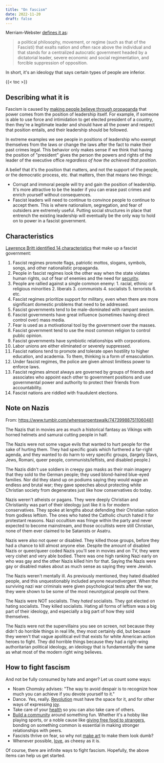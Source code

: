 ```yaml
---
title: "On fascism"
date: 2022-11-20
draft: false
---
```


Merriam-Webster [defines it as](https://www.merriam-webster.com/dictionary/fascism):
> a political philosophy, movement, or regime
> (such as that of the Fascisti)
> that exalts nation and often race above the individual
> and that stands for a centralized autocratic government
> headed by a dictatorial leader,
> severe economic and social regimentation,
> and forcible suppression of opposition.

In short, it's an ideology that says certain types of people are
inferior.

{{< toc >}}

## Describing what it is

Fascism is caused by [making people believe through propaganda](/consent)
that power comes from the position of
leadership itself. For example, if someone is able to use force and
intimidation to get elected president of a country, then they're a
legitimate leader and should have all the power and respect that
position entails, and their leadership should be followed.

In extreme examples we see people in positions of leadership who exempt
themselves from the laws or change the laws after the fact to make their
past crimes legal. This behavior only makes sense if we think that
having the position of "president" gives the person the powers and
rights of the leader of the executive office *regardless of how the
achieved that position.*

A belief that it's the position that matters, and not the support of the
people, or the democratic process, etc. that matters, then that means
two things:
- Corrupt and immoral people will try and gain the position of
  leadership. It's more attractive to be the leader if you can erase
  past crimes and enrich yourself without consequences.
- Fascist leaders will need to continue to convince people to continue
  to accept them. This is where nationalism, segregation, and fear of
  outsiders are extremely useful. Putting social structures in place
  that entrench the existing leadership will eventually be the only way
  to hold on to power in a fascist government.

## Characteristics

[Lawrence Britt identified 14 characteristics](https://www.ratical.org/ratville/CAH/fasci14chars.txt) that make up a fascist government:

1. Fascist regimes promote flags, patriotic mottos, slogans, symbols,
   songs, and other nationalistic propaganda.
2. People in fascist regimes look the other way when the state violates
   human rights, out of fear of enemies and the need for [security](/security).
3. People are rallied against a single common enemy:
        1. racial, ethinic or religious minorities
        2. liberals
        3. communists
        4. socialists
        5. terrorists
        6. etc.
4. Fascist regimes prioritize support for military, even when there are
   more significant domestic problems that need to be addressed.
5. Fascist governments tend to be male-dominated with rampant sexism.
6. Fascist governments have great influence (sometimes having direct
   control over) mass media.
7. Fear is used as a motivational tool by the government over the
   masses.
8. Fascist government tend to use the most common religion to control
   public opinion.
9. Fascist governments have symbiotic relationships with corporations.
10. Labor unions are either eliminated or severely suppressed.
11. Fascist nations tend to promote and tolerate open hostility to
    higher education, and academia. To them, thinking is a form of
    emasculation.
12. Under fascist regimes, the police are given almost limitless power
    to enforce laws.
13. Fascist regimes almost always are governed by groups of friends and
    associates who appoint each other to government positions and use
    governmental power and authority to protect their friends from
    accountability.
14. Fascist nations are riddled with fraudulent elections.

## Note on Nazis

From: https://www.tumblr.com/whereserpentswalk/747399887511060481

The Nazis that in movies are as much a historical fantasy as Vikings
with horned helmets and samurai cutting people in half.

The Nazis were not some vague evils that wanted to hurt people for the
sake of hurting them. They had specific goals which furthered a
far-right agenda, and they wanted to do harm to very specific groups,
(largely Slavs, Jews, Romani, queer people, communists/leftists, and
disabled people.)

The Nazis didn't use soldiers in creepy gas masks as their main imagery
that they sold to the German people; they used blond-haired blue-eyed
families. Nor did they stand up on podiums saying they would wage an
endless and brutal war; they gave speeches about protecting white
Christian society from degenerates just like how conservatives do today.

Nazis weren't atheists or pagans. They were deeply Christian and
Christianity was part of their ideology just like it is for modern
conservatives. They spoke at lengths about defending their Christian
nation from godless leftism. The ones who hated the Catholic church
hated it for protestant reasons. Nazi occultism was fringe within the
party and never expected to become mainstream, and those occultists were
still Christian, none of them ever claimed to be Satanists or Asatru.

Nazis were also not queer or disabled. They killed those groups, before
they had a chance to kill almost anyone else. Despite the amount of
disabled Nazis or queer/queer coded Nazis you'll see in movies and on
TV, they were very cishet and very able bodied. There was one high
ranking Nazi early on who was gay and the other Nazis killed him for
that. Saying the Nazis were gay or disabled makes about as much sense as
saying they were Jewish.

The Nazis weren't mentally ill. As previously mentioned, they hated
disabled people, and this unquestionably included anyone neurodivergent.
When the surviving nazi war criminals were given psychological tests
after the war, they were shown to be some of the most neurotypical
people out there.

The Nazis were NOT socialists. They *hated* socialists. They got
elected on hating socialists. They killed socialists. Hating all forms
of leftism was a big part of their ideology, and especially a big part
of how they sold themselves.

The Nazis were not the supervillains you see on screen, not because they
didn't do horrible things in real life, they most certainly did, but
because they weren't that vague apolitical evil that exists for white
American action heroes to fight. They did horrible things because they
had a right-wing authoritarian political ideology, an ideology that is
fundamentally the same as what most of the modern right wing believes.

## How to fight fascism

And not be fully consumed by hate and anger? Let us count some ways:

- Noam Chomsky advises: "The way to avoid despair is to recognize how
  much you can achieve if you devote yourself to it."
- Dance. Yes, really. [Revolution](/revolution) must have the space for
  it, and for other ways of expressing [joy](/joy).
- Take care of your [health](/health) so you can also take care of
  others.
- [Build a community](/community) around something fun. Whether it's a
  hobby like playing sports, or a noble cause like [giving free food to strangers](/feeding),
  bonding on something common is essential in
  making stronger relationships with peers.
- Fascists thrive on fear, so why not [make art](/art) to make them look
  dumb?
- Whenever possible, [love](/love), as cheesy as it is.

Of course, there are infinite ways to fight fascism. Hopefully, the
above items can help us get started.
